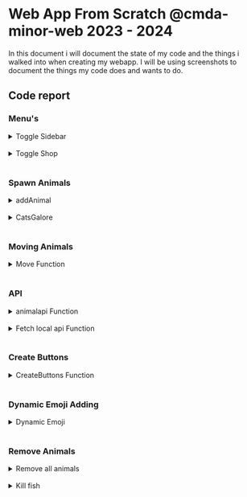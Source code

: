 # Web App From Scratch @cmda-minor-web 2023 - 2024

In this document i will document the state of my code and the things i walked into when creating my webapp. I will be using screenshots to document the things my code does and wants to do.

## Code report


### Menu's

<details>
<summary>Toggle Sidebar</summary>
<br>
<p>The sidebarmenu is the menu with my personal info on it. This is fetched from my json file. I used javascript to make the menu move in and out of the screen.</p>

``` javascript

  const sidebarbutton = document.getElementById("menu");
    const sidebarbuttonsvg = document.getElementById("menu-svg");
    const footer = document.querySelector('footer');
    var menuopen = 0;

    function togglemenu() {

        if (menuopen === 0) {
         
            sidebarbuttonsvg.style.transform = 'rotate(0deg)';
            footer.style.left = '0px';
            menuopen = 1;

            if (shopopen === 1) {
                toggleshop();
            }


        } else if (menuopen === 1) {
            
            sidebarbuttonsvg.style.transform = 'rotate(180deg)';
            footer.style.left = '-300px';
            menuopen = 0;
        };
        

    };

    sidebarbutton.addEventListener("click", togglemenu);

```

</details>
<br>

<details>
<summary>Toggle Shop</summary>
<br>
<p>The shopmenu is the bottom menu that lets you buy animals. I wanted it to close on opening the personal info menu so the page doesn't get too full. Thats why this code is a little more complicated.</p>

``` javascript

const shopbutton = document.getElementsByClassName("shopbutton")[0];
    const shopbuttonsvg = document.getElementsByClassName("shop-svg")[0];
    const shopsection = document.getElementsByClassName("shopsection")[0];
    var shopopen = 0;
    
    function toggleshop() {
        if (shopopen === 0) {
            
            shopbuttonsvg.style.transform = 'rotate(270deg)';
            shopsection.style.bottom = '0px';
            shopbutton.style.bottom = '11em';
            removeAllButton.style.bottom = '11em';
            
            shopopen = 1;
        } else if (shopopen === 1) {
            
            shopbuttonsvg.style.transform = 'rotate(90deg)';
            shopsection.style.bottom = '-200px';
            shopbutton.style.bottom = '1em';
            removeAllButton.style.bottom = '1em';

            shopopen = 0;
        }
    }
    
    shopbutton.addEventListener("click", toggleshop);

```

</details>

<br>

### Spawn Animals

<details>
<summary>addAnimal</summary>
<br>
<p>the addAnimal Function is the function that adds the animals into the screen and initialises the move function for each animal. It uses data-ids and a random number generator to get random x and y values and an custom id.
<br>
At the bottom there's a little easter egg that makes the fish die after 5 seconds since they can't live on land.</p>

``` javascript
 function addAnimal(code) {
        console.log("Create Animal");
    
        // create p element
        const newP = document.createElement("p");
    
        // Generate random number
        const randomNumberX = getRandomInt(offsetX, maxX - offsetX);
        const randomNumberY = getRandomInt(offsetY, maxY - offsetY);
        const randomNumberId = getRandomInt(1, 1000000000);
    
        newP.setAttribute("current-x", randomNumberX);
        newP.setAttribute("current-y", randomNumberY);
        newP.setAttribute("id", randomNumberId);
        newP.setAttribute("code", code);
    
        newP.classList.add("animal");
    
        // give the p element the animal code
        newP.innerHTML = `${code}`;
    
        // add the animals to the page
        main.insertBefore(newP, null);
    
        const animal = document.getElementById(randomNumberId);

        const animalX = animal.getAttribute("current-x");
        const animalY = animal.getAttribute("current-y");
    
        // Correct usage of transform property
        animal.style.transform = `translate(${animalX}px, ${animalY}px)`;

        if (code = "&#128031;" ) {
            killFish(code);
        }
    
        setTimeout(function () {
            move(randomNumberId);
        }, 100 );
    }

```

</details>

<br>

<details>
<summary>CatsGalore</summary>
<br>
<p>The Catsgalore function is mostly a testing function to map the spawns and see if the spawning is random and inside the bounding box. It runs the addanimal Function 100 times. So in normal words: "It spawns 100 cats!"</p>

``` javascript

    catsGaloreButton = document.getElementsByClassName("cats-galore")[0];

    catsGaloreButton.addEventListener("click", catsGalore)

    function catsGalore () {
        
        for (let i = 0; i < 100; i++) {
            addAnimal('&#128008');
        }
    }

```

</details>

<br>

### Moving Animals

<details>
    <summary>Move Function</summary>
<br>
<p> 
The move Function is an intricate function that uses a lot of calculating to make sure the animals stay in bounds. 
<br>
The commented code at the top explains the code in the terms. This is how i invisioned it working and tried to work it out.
<br>
This function uses the data-ids i generated in the addAnimal function to find out where it is at and where it can go.
</p>

 ``` javascript

         function move(id) {
        //x
        //get current-x via dataid
       // randomnumber between (-current-x + offsetX) , (maxX - current-x) = new-x
       //move animal to that x-y
       //set new-x to current-x

        //y
        //get current-y via dataid
        // randomnumber between (-current-y + offsetY) , (maxY - current-y) = new-y
        //move animal to that x-y
        //set new-y to current-y

       //rerun movement after movement is complete. (timer?)


        const animalid = document.getElementById(id);

        if (animalid) {

            const currentX = animalid.getAttribute("current-x");
            const currentY = animalid.getAttribute("current-y");
            const timer = getRandomInt(10000, 20000);

            animalid.style.transition = `${timer}ms`;
    
            const minnrx = currentX-currentX;
            const maxnrx = maxX - currentX - offsetX;
            const minnry = currentY-currentY;
            const maxnry = maxY - currentY - offsetY ;
    
            const newX = getRandomInt(minnrx, maxnrx);
            const newY = getRandomInt(minnry, maxnry);
    
            animalid.style.transform = `translate(${newX}px, ${newY}px)`;
    
            animalid.setAttribute("current-x", newX);
            animalid.setAttribute("current-y", newY);
    
            setTimeout(function () {
                move(id);
            }, timer + 1000 );
        } else {
            console.log("Element not found or null. Cancelled.");
        }
    }

```

</details>

<br>

### API 

<details>
    <summary>animalapi Function</summary>
<br>
<p> The animalapi Function fetches the data from the emoji api. It does a lot more but i will explain that in the next few function explanations so i can go a bit more in depth.  </p>

 ``` javascript

    async function animalapi() {

        const response = await fetch("https://emojihub.yurace.pro/api/all/category/animals-and-nature");
        const data = await response.json();
    
        // console log data from api
        // console.log (data);


        const animalNumbers = [4, 9, 67, 38, 1 ];
        const animalCodes = {};
        
        // maak animalCodes object met keys en value. Waar key de namen zijn en values de html codes
        animalNumbers.forEach((number) => {
            const animalName = data[number].name;
            const htmlCode = data[number].htmlCode;
            
            animalCodes[animalName] = htmlCode;
        });
        
        // Console animalcodes object
        // console.log(animalCodes);

        //Sub-----------------Create Buttons for each animal-------------------------------------------------------------------------------

        function createButton(animal, animalcode) {

            // create button
            const newButton = document.createElement("li");
            

            // create li
            const newList = document.createElement("a");

           

            // Give Href
            newList.setAttribute("href", "#");

            // put li in a
            newButton.appendChild(newList);
        
            // use innerHTML to interpret HTML entities as emojis
            newList.innerHTML = `${animalcode} ${animal} `;
        
            // add a data-id attribute to the button
            newList.setAttribute("data-id", animalcode);
        
            // change name to lowercase for the button id
            var animallowercase = animal.toLowerCase();
            var animalButton = animallowercase + "button"

            // set id of button
            newList.setAttribute('id', animalButton);

            // Add event listener
            newList.addEventListener("click", function () {
                addAnimal(animalcode);
            });
        
            // add button to buttoncontainer
            buttonContainer.insertBefore(newButton, null);
        }

            // create button for each animal in the animalCodes array
            Object.entries(animalCodes).forEach(([animal, animalCode]) => {
                createButton(animal, animalCode);
            });
    }

    // run animalapi function
    animalapi();

 ```
</details>
<br>
<details>
    <summary>Fetch local api Function</summary>
<br>
<p>This fetch function fetches the data in our personal json file and displays it on my side screen menu  </p>

 ``` javascript

    const name = document.getElementById("name");
    const description = document.getElementById("description");
    const hobbys = document.getElementById("hobbys");
    const favoriteanimals = document.getElementById("favoriteanimals");
    const profileimage = document.getElementById("profileimage");



    async function fetchdata() {
        
        const response = await fetch("https://kitch41.github.io/Webapps-From-Scratch-23-24/info.json");
        const data = await response.json();
    
        name.innerHTML = data.firstName + " " + data.lastName;
        description.innerHTML = data.bio;
        hobbys.innerHTML = data.hobbies;
        favoriteanimals.innerHTML = data.favouriteAnimal;
        profileimage.src = data.avatar_url;

    }
    
    fetchdata();

 ```
</details>

<br>

### Create Buttons

<details>
    <summary>CreateButtons Function</summary>
<br>
<p> The createButton Function will use the data from the animal api to dynamically create buttons in the shop for each emoji selected. This will be further explained in the dynamic emoji code explaination.
<br>
This code creates some dom elements with the html code of the animal and their name inside.</p>

``` javascript
     function createButton(animal, animalcode) {

            // create button
            const newButton = document.createElement("li");
            

            // create li
            const newList = document.createElement("a");

           

            // Give Href
            newList.setAttribute("href", "#");

            // put li in a
            newButton.appendChild(newList);
        
            // use innerHTML to interpret HTML entities as emojis
            newList.innerHTML = `${animalcode} ${animal} `;
        
            // add a data-id attribute to the button
            newList.setAttribute("data-id", animalcode);
        
            // change name to lowercase for the button id
            var animallowercase = animal.toLowerCase();
            var animalButton = animallowercase + "button"

            // set id of button
            newList.setAttribute('id', animalButton);

            // Add event listener
            newList.addEventListener("click", function () {
                addAnimal(animalcode);
            });
        
            // add button to buttoncontainer
            buttonContainer.insertBefore(newButton, null);
        }

            // create button for each animal in the animalCodes array
            Object.entries(animalCodes).forEach(([animal, animalCode]) => {
                createButton(animal, animalCode);
            });
```

</details>

<br>

### Dynamic Emoji Adding

<details>
    <summary>Dynamic Emoji</summary>
<br>
<p>In this snippet i make an array with the numbers of the emoji's. Every emoji has a number in their api. When i enter this number the emoji gets added to the shop and all other places where it is needed. It also makes an array with the animalname and code so i can always pull the htmlcode of any animal emoji.</p>

``` javascript

  const animalNumbers = [4, 9, 67, 38, 1 ];
        const animalCodes = {};
        
        // maak animalCodes object met keys en value. Waar key de namen zijn en values de html codes
        animalNumbers.forEach((number) => {
            const animalName = data[number].name;
            const htmlCode = data[number].htmlCode;
            
            animalCodes[animalName] = htmlCode;
        });

```

</details>
<br>

### Remove Animals

<details>
    <summary>Remove all animals</summary>
<br>
<p></p>

``` javascript

    const dialog = document.querySelector("dialog");
    const removeAllButton = document.querySelector(".removeallbutton");
    const closeButton = document.querySelector(".dialogbutton");
    const returnButton = document.querySelector(".returnbutton");
    


    removeAllButton.addEventListener("click", () => {
        dialog.showModal();
        dialog.style.display = "flex"
    });

    
    returnButton.addEventListener("click", () => {
        dialog.close();
        dialog.style.display = "none";
    });

    closeButton.addEventListener("click", () => {
        const allanimals = document.querySelectorAll(".animal");

        dialog.close();
        dialog.style.display = "none";
    
       
        allanimals.forEach(animal => {

            animal.innerHTML = "&#128165;";
            animal.style.transform += "scale(50)";


            setTimeout(function () {
                animal.remove();
            }, 1000 );
            
        });
    
        console.log("killed all animals");
    });
    
```


</details>
<br>
<details>
    <summary>Kill fish</summary>
<br>
<p>The killFish function makes the fish you place onto the page die after 5 seconds</p>

``` javascript

     function killFish(code) {
        const animals = document.querySelectorAll(`.animal[code="${code}"]`);
    
        animals.forEach(animal => {
            setTimeout(function () {
                animal.innerHTML = "&#128128;"
                animal.style.transform += "scale(50)";
            }, 5000);
    
            setTimeout(function () {
                animal.remove();
            }, 5500);
        });
    }
    
```


</details>